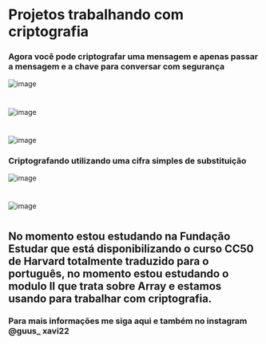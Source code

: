 # Projetos trabalhando com criptografia
### Agora você pode criptografar uma mensagem e apenas passar a mensagem e a chave para conversar com segurança
![image](https://github.com/devGuus/Treinamentos/assets/93723573/234d3903-fd36-4768-8436-92ad8c19289b)
#
![image](https://github.com/devGuus/Treinamentos/assets/93723573/69f10044-3bd4-46fe-af7a-beb7b762d1c6)
#
![image](https://github.com/devGuus/Treinamentos/assets/93723573/3f463839-abcb-4346-872f-7d500ca2be36)
### Criptografando utilizando uma cifra simples de substituição
![image](https://github.com/devGuus/Treinamentos/assets/93723573/1d40c721-8960-4304-8462-3080106512a4)
#
![image](https://github.com/devGuus/Treinamentos/assets/93723573/2589a277-bec8-4243-96da-a2686ffb5f21)

#
## No momento estou estudando na Fundação Estudar que está disponibilizando o curso CC50 de Harvard totalmente traduzido para o português, no momento estou estudando o modulo II que trata sobre Array e estamos usando para trabalhar com criptografia.
### Para mais informações me siga aqui e também no instagram @guus_ xavi22
